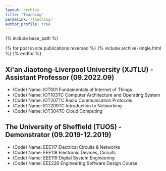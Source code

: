```yaml
---
layout: archive
title: "Teaching"
permalink: /teaching/
author_profile: true
---
```


{% include base_path %}

{% for post in site.publications reversed %}
  {% include archive-single.html %}
{% endfor %}

## Xi'an Jiaotong-Liverpool University (XJTLU) - Assistant Professor (09.2022.09)

* (Code) Name: IOT001 Fundamentals of Internet of Things
* (Code) Name: IOT103TC Computer Architecture and Operating System
* (Code) Name: IOT207TC Radio Communication Protocols
* (Code) Name: IOT209TC Introduction to Networking
* (Code) Name: IOT304TC Cloud Computing

## The University of Sheffield (TUOS) - Demonstrator (09.2019-12.2019)

* (Code) Name: EEE117 Electrical Circuits & Networks
* (Code) Name: EEE118 Electronic Devices, Circuits
* (Code) Name: EEE119 Digital System Engineering
* (Code) Name: EEE226 Engineering Software Design Course
